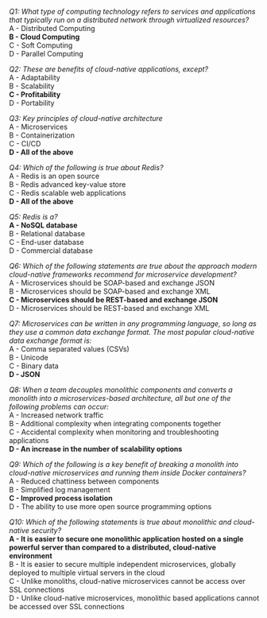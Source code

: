 _Q1: What type of computing technology refers to services and applications that typically run on a distributed network through virtualized resources?_<br>
A - Distributed Computing<br>
**B - Cloud Computing**<br>
C - Soft Computing<br>
D - Parallel Computing

_Q2: These are benefits of cloud-native applications, except?_<br>
A - Adaptability<br>
B - Scalability<br>
**C - Profitability**<br>
D - Portability

_Q3: Key principles of cloud-native architecture_<br>
A - Microservices<br>
B - Containerization<br>
C - CI/CD<br>
**D - All of the above**

_Q4: Which of the following is true about Redis?_<br>
A - Redis is an open source<br>
B - Redis advanced key-value store<br>
C - Redis scalable web applications<br>
**D - All of the above**

_Q5: Redis is a?_<br>
**A - NoSQL database**<br>
B - Relational database<br>
C - End-user database<br>
D - Commercial database

_Q6: Which of the following statements are true about the approach modern cloud-native frameworks recommend for microservice development?_<br>
A - Microservices should be SOAP-based and exchange JSON<br>
B - Microservices should be SOAP-based and exchange XML<br>
**C - Microservices should be REST-based and exchange JSON**<br>
D - Microservices should be REST-based and exchange XML

_Q7: Microservices can be written in any programming language, so long as they use a common data exchange format. The most popular cloud-native data exchange format is:_<br>
A - Comma separated values (CSVs)<br>
B - Unicode<br>
C - Binary data<br>
**D - JSON**

_Q8: When a team decouples monolithic components and converts a monolith into a microservices-based architecture, all but one of the following problems can occur:_<br>
A - Increased network traffic<br>
B - Additional complexity when integrating components together<br>
C - Accidental complexity when monitoring and troubleshooting applications<br>
**D - An increase in the number of scalability options**

_Q9: Which of the following is a key benefit of breaking a monolith into cloud-native microservices and running them inside Docker containers?_<br>
A - Reduced chattiness between components<br>
B - Simplified log management<br>
**C - Improved process isolation**<br>
D - The ability to use more open source programming options

_Q10: Which of the following statements is true about monolithic and cloud-native security?_<br>
**A - It is easier to secure one monolithic application hosted on a single powerful server than compared to a distributed, cloud-native environment**<br>
B - It is easier to secure multiple independent microservices, globally deployed to multiple virtual servers in the cloud<br>
C - Unlike monoliths, cloud-native microservices cannot be access over SSL connections<br>
D - Unlike cloud-native microservices, monolithic based applications cannot be accessed over SSL connections
